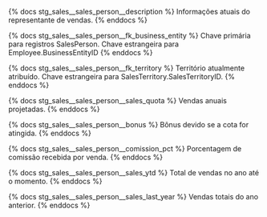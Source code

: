 {% docs stg_sales__sales_person__description %}
Informações atuais do representante de vendas.
{% enddocs %}

{% docs stg_sales__sales_person__fk_business_entity %}
Chave primária para registros SalesPerson. Chave estrangeira para Employee.BusinessEntityID
{% enddocs %}

{% docs stg_sales__sales_person__fk_territory %}
Território atualmente atribuído. Chave estrangeira para SalesTerritory.SalesTerritoryID.
{% enddocs %}

{% docs stg_sales__sales_person__sales_quota %}
Vendas anuais projetadas.
{% enddocs %}

{% docs stg_sales__sales_person__bonus %}
Bônus devido se a cota for atingida.
{% enddocs %}

{% docs stg_sales__sales_person__comission_pct %}
Porcentagem de comissão recebida por venda.
{% enddocs %}

{% docs stg_sales__sales_person__sales_ytd %}
Total de vendas no ano até o momento.
{% enddocs %}

{% docs stg_sales__sales_person__sales_last_year %}
Vendas totais do ano anterior.
{% enddocs %}
